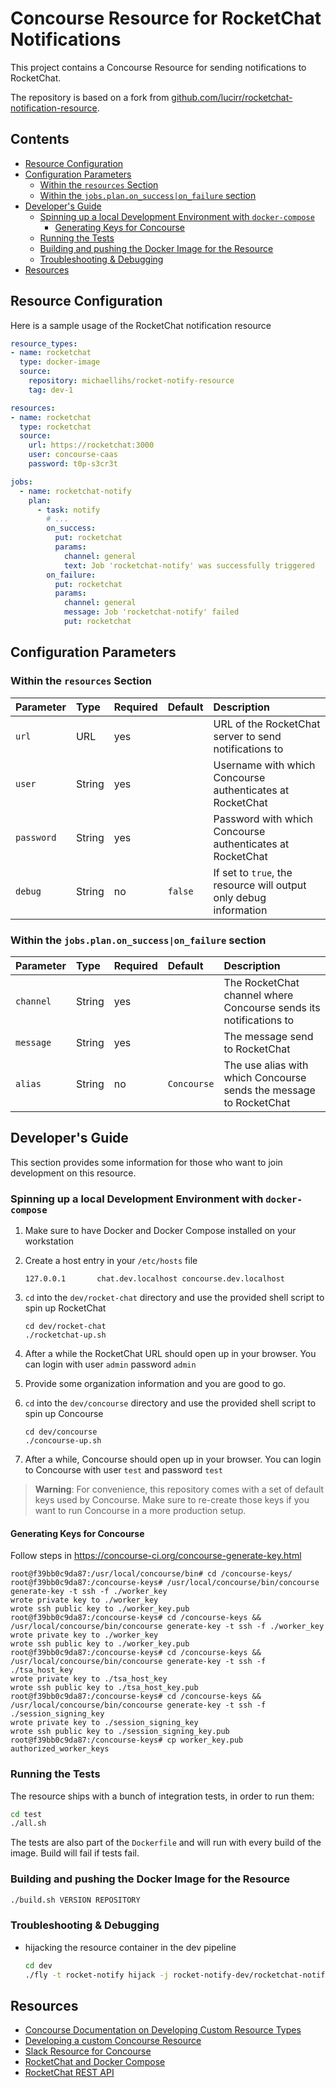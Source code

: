 Concourse Resource for RocketChat Notifications
===============================================

This project contains a Concourse Resource for sending notifications to RocketChat.

The repository is based on a fork from [github.com/lucirr/rocketchat-notification-resource](https://github.com/lucirr/rocketchat-notification-resource).


[TOC levels=4]: # "## Contents"

## Contents
- [Resource Configuration](#resource-configuration)
- [Configuration Parameters](#configuration-parameters)
    - [Within the `resources` Section](#within-the-resources-section)
    - [Within the `jobs.plan.on_success|on_failure` section](#within-the-jobsplanon_successon_failure-section)
- [Developer's Guide](#developers-guide)
    - [Spinning up a local Development Environment with `docker-compose`](#spinning-up-a-local-development-environment-with-docker-compose)
        - [Generating Keys for Concourse](#generating-keys-for-concourse)
    - [Running the Tests](#running-the-tests)
    - [Building and pushing the Docker Image for the Resource](#building-and-pushing-the-docker-image-for-the-resource)
    - [Troubleshooting & Debugging](#troubleshooting--debugging)
- [Resources](#resources)


Resource Configuration
----------------------

Here is a sample usage of the RocketChat notification resource

```yaml
resource_types:
- name: rocketchat
  type: docker-image
  source:
    repository: michaellihs/rocket-notify-resource
    tag: dev-1

resources:
- name: rocketchat
  type: rocketchat
  source:
    url: https://rocketchat:3000  
    user: concourse-caas
    password: t0p-s3cr3t

jobs:
  - name: rocketchat-notify
    plan:
      - task: notify
        # ...
        on_success:
          put: rocketchat
          params:
            channel: general
            text: Job 'rocketchat-notify' was successfully triggered
        on_failure:
          put: rocketchat
          params:
            channel: general
            message: Job 'rocketchat-notify' failed
            put: rocketchat
```


## Configuration Parameters

### Within the `resources` Section

| Parameter  | Type   | Required | Default | Description                                                       |
|:-----------|:-------|:---------|:--------|:------------------------------------------------------------------|
| `url`      | URL    | yes      |         | URL of the RocketChat server to send notifications to             |
| `user`     | String | yes      |         | Username with which Concourse authenticates at RocketChat         |
| `password` | String | yes      |         | Password with which Concourse authenticates at RocketChat         |
| `debug`    | String | no       | `false` | If set to `true`, the resource will output only debug information |


### Within the `jobs.plan.on_success|on_failure` section

| Parameter | Type   | Required | Default     | Description                                                        |
|:----------|:-------|:---------|:------------|:-------------------------------------------------------------------|
| `channel` | String | yes      |             | The RocketChat channel where Concourse sends its notifications to  |
| `message` | String | yes      |             | The message send to RocketChat                                     |
| `alias`   | String | no       | `Concourse` | The use alias with which Concourse sends the message to RocketChat |


Developer's Guide
-----------------

This section provides some information for those who want to join development on this resource.


### Spinning up a local Development Environment with `docker-compose`


1. Make sure to have Docker and Docker Compose installed on your workstation
2. Create a host entry in your `/etc/hosts` file

    ```
    127.0.0.1       chat.dev.localhost concourse.dev.localhost
    ```

3. `cd` into the `dev/rocket-chat` directory and use the provided shell script to spin up RocketChat

    ```
    cd dev/rocket-chat
    ./rocketchat-up.sh
    ```

4. After a while the RocketChat URL should open up in your browser. You can login with user `admin` password `admin`
5. Provide some organization information and you are good to go.
6. `cd` into the `dev/concourse` directory and use the provided shell script to spin up Concourse

    ```
    cd dev/concourse
    ./concourse-up.sh
    ```

7. After a while, Concourse should open up in your browser. You can login to Concourse with user `test` and password `test`


> **Warning**: For convenience, this repository comes with a set of default keys used by Concourse. Make sure to re-create those keys if you want to run Concourse in a more production setup.


#### Generating Keys for Concourse

Follow steps in https://concourse-ci.org/concourse-generate-key.html

```
root@f39bb0c9da87:/usr/local/concourse/bin# cd /concourse-keys/
root@f39bb0c9da87:/concourse-keys# /usr/local/concourse/bin/concourse generate-key -t ssh -f ./worker_key
wrote private key to ./worker_key
wrote ssh public key to ./worker_key.pub
root@f39bb0c9da87:/concourse-keys# cd /concourse-keys && /usr/local/concourse/bin/concourse generate-key -t ssh -f ./worker_key
wrote private key to ./worker_key
wrote ssh public key to ./worker_key.pub
root@f39bb0c9da87:/concourse-keys# cd /concourse-keys && /usr/local/concourse/bin/concourse generate-key -t ssh -f ./tsa_host_key
wrote private key to ./tsa_host_key
wrote ssh public key to ./tsa_host_key.pub
root@f39bb0c9da87:/concourse-keys# cd /concourse-keys && /usr/local/concourse/bin/concourse generate-key -t ssh -f ./session_signing_key
wrote private key to ./session_signing_key
wrote ssh public key to ./session_signing_key.pub
root@f39bb0c9da87:/concourse-keys# cp worker_key.pub authorized_worker_keys
```


### Running the Tests

The resource ships with a bunch of integration tests, in order to run them:

```bash
cd test
./all.sh
```

The tests are also part of the `Dockerfile` and will run with every build of the image. Build will fail if tests fail.


### Building and pushing the Docker Image for the Resource

```bash
./build.sh VERSION REPOSITORY
```


### Troubleshooting & Debugging

* hijacking the resource container in the dev pipeline

    ```bash
    cd dev
    ./fly -t rocket-notify hijack -j rocket-notify-dev/rocketchat-notify -c rocket-notify-dev/rocketchat
    ```


Resources
---------

* [Concourse Documentation on Developing Custom Resource Types](https://concourse-ci.org/implementing-resource-types.html)
* [Developing a custom Concourse Resource](https://content.pivotal.io/blog/developing-a-custom-concourse-resource)
* [Slack Resource for Concourse](https://github.com/cloudfoundry-community/slack-notification-resource)
* [RocketChat and Docker Compose](https://rocket.chat/docs/installation/docker-containers/index.html)
* [RocketChat REST API](https://rocket.chat/docs/developer-guides/rest-api/)
